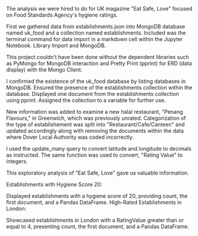 The analysis we were hired to do for UK magazine "Eat Safe, Love" focused on Food Standards Agency's hygiene ratings. 

First we gathered data from establishments.json into MongoDB database named uk_food and a collection named establishments. Included was the terminal command for data import in a markdown cell within the Jupyter Notebook. Library Import and MongoDB.

This project couldn't have been done without the dependent libraries such as PyMongo for MongoDB interaction and Pretty Print (pprint) for ERD (data display) with the Mongo Client. 

I confirmed the existence of the uk_food database by listing databases in MongoDB. Ensured the presence of the establishments collection within the database. Displayed one document from the establishments collection using pprint. Assigned the collection to a variable for further use.

New information was added to examine a new halal restaurant, "Penang Flavours," in Greenwich, which was  previously unrated. Categorization of the type of establishement was split into "Restaurant/Cafe/Canteen" and updated accordingly along with removing the documents within the data where Dover Local Authority was coded incorrectly. 

I used the update_many query to convert latitude and longitude to decimals as instructed. The same function was used to convert, "Rating Value" to integers. 

This exploratory analysis of "Eat Safe, Love" gave us valuable information. 

Establishments with Hygiene Score 20:

Displayed establishments with a hygiene score of 20, providing count, the first document, and a Pandas DataFrame. High-Rated Establishments in London:

Showcased establishments in London with a RatingValue greater than or equal to 4, presenting count, the first document, and a Pandas DataFrame.
